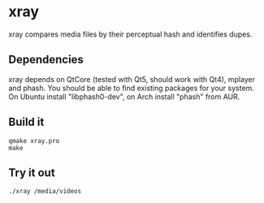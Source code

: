 xray
====

xray compares media files by their perceptual hash and identifies dupes.

## Dependencies
xray depends on QtCore (tested with Qt5, should work with Qt4), mplayer and phash.
You should be able to find existing packages for your system. On Ubuntu install
"libphash0-dev", on Arch install "phash" from AUR.

## Build it
    qmake xray.pro
    make

## Try it out
    ./xray /media/videos
